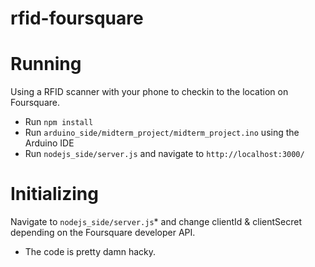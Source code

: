 rfid-foursquare
===============

Running
===============

Using a RFID scanner with your phone to checkin to the location on Foursquare.

- Run ``npm install``
- Run `` arduino_side/midterm_project/midterm_project.ino `` using the Arduino IDE
- Run `` nodejs_side/server.js `` and navigate to `` http://localhost:3000/ ``

Initializing
===============

Navigate to `` nodejs_side/server.js ``* and change clientId & clientSecret depending on the Foursquare developer API.

* The code is pretty damn hacky.
